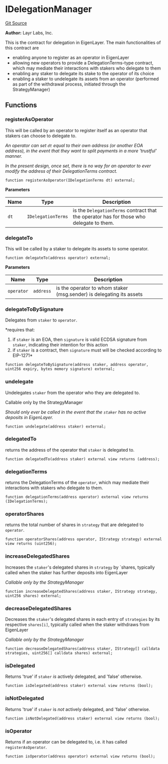 # IDelegationManager
[Git Source](https://github.com/Sabnock01/eigenlayer-contracts/blob/fa80db0202cf74fb2bae3ffc6aa6db988074a698/src/contracts/interfaces/IDelegationManager.sol)

**Author:**
Layr Labs, Inc.

This is the contract for delegation in EigenLayer. The main functionalities of this contract are
- enabling anyone to register as an operator in EigenLayer
- allowing new operators to provide a DelegationTerms-type contract, which may mediate their interactions with stakers who delegate to them
- enabling any staker to delegate its stake to the operator of its choice
- enabling a staker to undelegate its assets from an operator (performed as part of the withdrawal process, initiated through the StrategyManager)


## Functions
### registerAsOperator

This will be called by an operator to register itself as an operator that stakers can choose to delegate to.

*An operator can set `dt` equal to their own address (or another EOA address), in the event that they want to split payments
in a more 'trustful' manner.*

*In the present design, once set, there is no way for an operator to ever modify the address of their DelegationTerms contract.*


```solidity
function registerAsOperator(IDelegationTerms dt) external;
```
**Parameters**

|Name|Type|Description|
|----|----|-----------|
|`dt`|`IDelegationTerms`|is the `DelegationTerms` contract that the operator has for those who delegate to them.|


### delegateTo

This will be called by a staker to delegate its assets to some operator.


```solidity
function delegateTo(address operator) external;
```
**Parameters**

|Name|Type|Description|
|----|----|-----------|
|`operator`|`address`|is the operator to whom staker (msg.sender) is delegating its assets|


### delegateToBySignature

Delegates from `staker` to `operator`.

*requires that:
1) if `staker` is an EOA, then `signature` is valid ECDSA signature from `staker`, indicating their intention for this action
2) if `staker` is a contract, then `signature` must will be checked according to EIP-1271*


```solidity
function delegateToBySignature(address staker, address operator, uint256 expiry, bytes memory signature) external;
```

### undelegate

Undelegates `staker` from the operator who they are delegated to.

Callable only by the StrategyManager

*Should only ever be called in the event that the `staker` has no active deposits in EigenLayer.*


```solidity
function undelegate(address staker) external;
```

### delegatedTo

returns the address of the operator that `staker` is delegated to.


```solidity
function delegatedTo(address staker) external view returns (address);
```

### delegationTerms

returns the DelegationTerms of the `operator`, which may mediate their interactions with stakers who delegate to them.


```solidity
function delegationTerms(address operator) external view returns (IDelegationTerms);
```

### operatorShares

returns the total number of shares in `strategy` that are delegated to `operator`.


```solidity
function operatorShares(address operator, IStrategy strategy) external view returns (uint256);
```

### increaseDelegatedShares

Increases the `staker`'s delegated shares in `strategy` by `shares, typically called when the staker has further deposits into EigenLayer

*Callable only by the StrategyManager*


```solidity
function increaseDelegatedShares(address staker, IStrategy strategy, uint256 shares) external;
```

### decreaseDelegatedShares

Decreases the `staker`'s delegated shares in each entry of `strategies` by its respective `shares[i]`, typically called when the staker withdraws from EigenLayer

*Callable only by the StrategyManager*


```solidity
function decreaseDelegatedShares(address staker, IStrategy[] calldata strategies, uint256[] calldata shares) external;
```

### isDelegated

Returns 'true' if `staker` *is* actively delegated, and 'false' otherwise.


```solidity
function isDelegated(address staker) external view returns (bool);
```

### isNotDelegated

Returns 'true' if `staker` is *not* actively delegated, and 'false' otherwise.


```solidity
function isNotDelegated(address staker) external view returns (bool);
```

### isOperator

Returns if an operator can be delegated to, i.e. it has called `registerAsOperator`.


```solidity
function isOperator(address operator) external view returns (bool);
```

